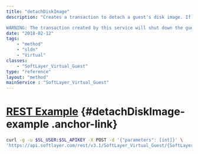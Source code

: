 ```yaml
---
title: "detachDiskImage"
description: "Creates a transaction to detach a guest's disk image. If the disk image is already detached it will be ignored. 

WARNING: The transaction created by this service will shut down the guest while the disk image is attached. The guest will be turned back on once this process is complete. "
date: "2018-02-12"
tags:
    - "method"
    - "sldn"
    - "Virtual"
classes:
    - "SoftLayer_Virtual_Guest"
type: "reference"
layout: "method"
mainService : "SoftLayer_Virtual_Guest"
---
```


# [REST Example](#detachDiskImage-example) <a href="/article/rest/"><i class="fas fa-question"></i></a> {#detachDiskImage-example .anchor-link} 
```bash
curl -g -u $SL_USER:$SL_APIKEY -X POST -d '{"parameters": [int]}' \
'https://api.softlayer.com/rest/v3.1/SoftLayer_Virtual_Guest/{SoftLayer_Virtual_GuestID}/detachDiskImage'
```
